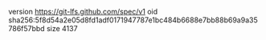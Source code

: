 version https://git-lfs.github.com/spec/v1
oid sha256:5f8d54a2e05d8fd1adf0171947787e1bc484b6688e7bb88b69a9a35786f57bbd
size 4137
